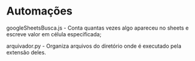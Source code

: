 # Automações

googleSheetsBusca.js - Conta quantas vezes algo apareceu no sheets e escreve valor em célula especificada;

arquivador.py - Organiza arquivos do diretório onde é executado pela extensão deles.
